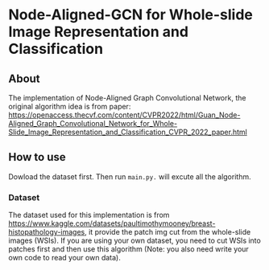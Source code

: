 # Node-Aligned-GCN for Whole-slide Image Representation and Classification
## About
The implementation of Node-Aligned Graph Convolutional Network, the original algorithm idea is from paper:
https://openaccess.thecvf.com/content/CVPR2022/html/Guan_Node-Aligned_Graph_Convolutional_Network_for_Whole-Slide_Image_Representation_and_Classification_CVPR_2022_paper.html
## How to use
Dowload the dataset first. Then run `main.py.` will excute all the algorithm.
### Dataset
The dataset used for this implementation is from https://www.kaggle.com/datasets/paultimothymooney/breast-histopathology-images, it provide the patch img cut from the whole-slide images (WSIs). If you are using your own dataset, you need to cut WSIs into patches first and then use this algorithm (Note: you also need write your own code to read your own data).
